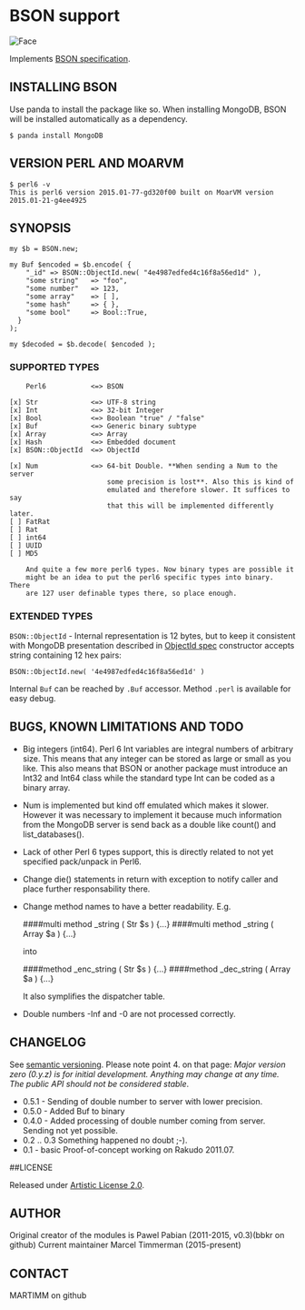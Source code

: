 # BSON support

![Face](http://modules.perl6.org/logos/BSON.png)

Implements [BSON specification](http://bsonspec.org/).

## INSTALLING BSON

Use panda to install the package like so. When installing MongoDB, BSON will be
installed automatically as a dependency.


```
$ panda install MongoDB
```

## VERSION PERL AND MOARVM

```
$ perl6 -v
This is perl6 version 2015.01-77-gd320f00 built on MoarVM version 2015.01-21-g4ee4925
```

## SYNOPSIS

    my $b = BSON.new;

    my Buf $encoded = $b.encode( {
        "_id" => BSON::ObjectId.new( "4e4987edfed4c16f8a56ed1d" ),
        "some string"   => "foo",
        "some number"   => 123,
        "some array"    => [ ],
        "some hash"     => { },
        "some bool"     => Bool::True,
      }
    );

    my $decoded = $b.decode( $encoded );


### SUPPORTED TYPES

        Perl6           <=> BSON
    
    [x] Str             <=> UTF-8 string
    [x] Int             <=> 32-bit Integer
    [x] Bool            <=> Boolean "true" / "false"
    [x] Buf             <=> Generic binary subtype
    [x] Array           <=> Array
    [x] Hash            <=> Embedded document
    [x] BSON::ObjectId  <=> ObjectId

    [x] Num             <=> 64-bit Double. **When sending a Num to the server
                            some precision is lost**. Also this is kind of
                            emulated and therefore slower. It suffices to say
                            that this will be implemented differently later.
    [ ] FatRat
    [ ] Rat
    [ ] int64
    [ ] UUID
    [ ] MD5

        And quite a few more perl6 types. Now binary types are possible it
        might be an idea to put the perl6 specific types into binary. There
        are 127 user definable types there, so place enough.


### EXTENDED TYPES

```BSON::ObjectId``` - Internal representation is 12 bytes,
but to keep it consistent with MongoDB presentation described in
[ObjectId spec](http://dochub.mongodb.org/core/objectids)
constructor accepts string containing 12 hex pairs:

    BSON::ObjectId.new( '4e4987edfed4c16f8a56ed1d' )

Internal ```Buf``` can be reached by `.Buf` accessor.
Method ```.perl``` is available for easy debug.

## BUGS, KNOWN LIMITATIONS AND TODO

* Big integers (int64). Perl 6 Int variables are integral numbers of arbitrary
  size. This means that any integer can be stored as large or small as you like.
  This also means that BSON or another package must introduce an Int32 and Int64
  class while the standard type Int can be coded as a binary array.
* Num is implemented but kind off emulated which makes it slower. However it was
  necessary to implement it because much information from the MongoDB server is
  send back as a double like count() and list_databases().
* Lack of other Perl 6 types support, this is directly related to not yet
  specified pack/unpack in Perl6.
* Change die() statements in return with exception to notify caller and place
  further responsability there.
* Change method names to have a better readability. E.g.

  ####multi method _string ( Str $s ) {...}
  ####multi method _string ( Array $a ) {...}

  into

  ####method _enc_string ( Str $s ) {...}
  ####method _dec_string ( Array $a ) {...}

  It also symplifies the dispatcher table.
* Double numbers -Inf and -0 are not processed correctly.

## CHANGELOG

See [semantic versioning](http://semver.org/). Please note point 4. on
that page: *Major version zero (0.y.z) is for initial development. Anything may
change at any time. The public API should not be considered stable*.

* 0.5.1 - Sending of double number to server with lower precision.
* 0.5.0 - Added Buf to binary
* 0.4.0 - Added processing of double number coming from server. Sending not
          yet possible.
* 0.2 .. 0.3 Something happened no doubt ;-).
* 0.1 - basic Proof-of-concept working on Rakudo 2011.07.

##LICENSE

Released under [Artistic License 2.0](http://www.perlfoundation.org/artistic_license_2_0).

## AUTHOR

Original creator of the modules is Pawel Pabian (2011-2015, v0.3)(bbkr on github)
Current maintainer Marcel Timmerman (2015-present)

## CONTACT

MARTIMM on github

